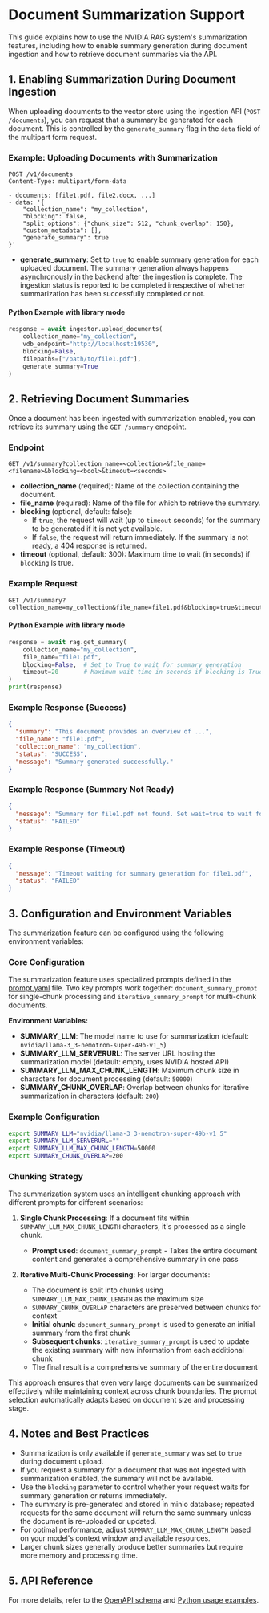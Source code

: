 <!--
  SPDX-FileCopyrightText: Copyright (c) 2025 NVIDIA CORPORATION & AFFILIATES. All rights reserved.
  SPDX-License-Identifier: Apache-2.0
-->

# Document Summarization Support

This guide explains how to use the NVIDIA RAG system's summarization features, including how to enable summary generation during document ingestion and how to retrieve document summaries via the API.

## 1. Enabling Summarization During Document Ingestion

When uploading documents to the vector store using the ingestion API (`POST /documents`), you can request that a summary be generated for each document. This is controlled by the `generate_summary` flag in the `data` field of the multipart form request.

### Example: Uploading Documents with Summarization

```http
POST /v1/documents
Content-Type: multipart/form-data

- documents: [file1.pdf, file2.docx, ...]
- data: '{
    "collection_name": "my_collection",
    "blocking": false,
    "split_options": {"chunk_size": 512, "chunk_overlap": 150},
    "custom_metadata": [],
    "generate_summary": true
}'
```

- **generate_summary**: Set to `true` to enable summary generation for each uploaded document. The summary generation always happens asynchronously in the backend after the ingestion is complete. The ingestion status is reported to be completed irrespective of whether summarization has been successfully completed or not.

#### Python Example with library mode

```python
response = await ingestor.upload_documents(
    collection_name="my_collection",
    vdb_endpoint="http://localhost:19530",
    blocking=False,
    filepaths=["/path/to/file1.pdf"],
    generate_summary=True
)
```

## 2. Retrieving Document Summaries

Once a document has been ingested with summarization enabled, you can retrieve its summary using the `GET /summary` endpoint.

### Endpoint

```
GET /v1/summary?collection_name=<collection>&file_name=<filename>&blocking=<bool>&timeout=<seconds>
```

- **collection_name** (required): Name of the collection containing the document.
- **file_name** (required): Name of the file for which to retrieve the summary.
- **blocking** (optional, default: false):
    - If `true`, the request will wait (up to `timeout` seconds) for the summary to be generated if it is not yet available.
    - If `false`, the request will return immediately. If the summary is not ready, a 404 response is returned.
- **timeout** (optional, default: 300): Maximum time to wait (in seconds) if `blocking` is true.

### Example Request

```http
GET /v1/summary?collection_name=my_collection&file_name=file1.pdf&blocking=true&timeout=60
```

#### Python Example with library mode

```python
response = await rag.get_summary(
    collection_name="my_collection",
    file_name="file1.pdf",
    blocking=False,  # Set to True to wait for summary generation
    timeout=20       # Maximum wait time in seconds if blocking is True
)
print(response)
```

### Example Response (Success)

```json
{
  "summary": "This document provides an overview of ...",
  "file_name": "file1.pdf",
  "collection_name": "my_collection",
  "status": "SUCCESS",
  "message": "Summary generated successfully."
}
```

### Example Response (Summary Not Ready)

```json
{
  "message": "Summary for file1.pdf not found. Set wait=true to wait for generation.",
  "status": "FAILED"
}
```

### Example Response (Timeout)

```json
{
  "message": "Timeout waiting for summary generation for file1.pdf",
  "status": "FAILED"
}
```

## 3. Configuration and Environment Variables

The summarization feature can be configured using the following environment variables:

### Core Configuration

The summarization feature uses specialized prompts defined in the [prompt.yaml](../src/nvidia_rag/rag_server/prompt.yaml) file. Two key prompts work together: `document_summary_prompt` for single-chunk processing and `iterative_summary_prompt` for multi-chunk documents.

**Environment Variables:**

- **SUMMARY_LLM**: The model name to use for summarization (default: `nvidia/llama-3_3-nemotron-super-49b-v1_5`)
- **SUMMARY_LLM_SERVERURL**: The server URL hosting the summarization model (default: empty, uses NVIDIA hosted API)
- **SUMMARY_LLM_MAX_CHUNK_LENGTH**: Maximum chunk size in characters for document processing (default: `50000`)
- **SUMMARY_CHUNK_OVERLAP**: Overlap between chunks for iterative summarization in characters (default: `200`)

### Example Configuration

```bash
export SUMMARY_LLM="nvidia/llama-3_3-nemotron-super-49b-v1_5"
export SUMMARY_LLM_SERVERURL=""
export SUMMARY_LLM_MAX_CHUNK_LENGTH=50000
export SUMMARY_CHUNK_OVERLAP=200
```

### Chunking Strategy

The summarization system uses an intelligent chunking approach with different prompts for different scenarios:

1. **Single Chunk Processing**: If a document fits within `SUMMARY_LLM_MAX_CHUNK_LENGTH` characters, it's processed as a single chunk.
   - **Prompt used**: `document_summary_prompt` - Takes the entire document content and generates a comprehensive summary in one pass

2. **Iterative Multi-Chunk Processing**: For larger documents:
   - The document is split into chunks using `SUMMARY_LLM_MAX_CHUNK_LENGTH` as the maximum size
   - `SUMMARY_CHUNK_OVERLAP` characters are preserved between chunks for context
   - **Initial chunk**: `document_summary_prompt` is used to generate an initial summary from the first chunk
   - **Subsequent chunks**: `iterative_summary_prompt` is used to update the existing summary with new information from each additional chunk
   - The final result is a comprehensive summary of the entire document

This approach ensures that even very large documents can be summarized effectively while maintaining context across chunk boundaries. The prompt selection automatically adapts based on document size and processing stage.

## 4. Notes and Best Practices

- Summarization is only available if `generate_summary` was set to `true` during document upload.
- If you request a summary for a document that was not ingested with summarization enabled, the summary will not be available.
- Use the `blocking` parameter to control whether your request waits for summary generation or returns immediately.
- The summary is pre-generated and stored in minio database; repeated requests for the same document will return the same summary unless the document is re-uploaded or updated.
- For optimal performance, adjust `SUMMARY_LLM_MAX_CHUNK_LENGTH` based on your model's context window and available resources.
- Larger chunk sizes generally produce better summaries but require more memory and processing time.

## 5. API Reference

For more details, refer to the [OpenAPI schema](api_reference/openapi_schema_rag_server.json) and [Python usage examples](../notebooks/rag_library_usage.ipynb).